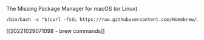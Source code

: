 The Missing Package Manager for macOS (or Linux)
```txt
/bin/bash -c "$(curl -fsSL https://raw.githubusercontent.com/Homebrew/install/HEAD/install.sh)"
```

[[20221029071098 - brew commands]]